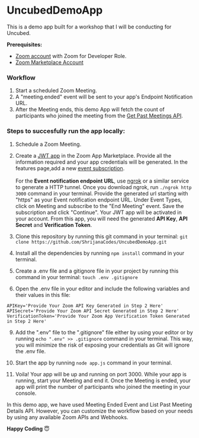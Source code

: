 # UncubedDemoApp
This is a demo app built for a workshop that I will be conducting for Uncubed.

**Prerequisites:**
* [Zoom account](https://zoom.us) with Zoom for Developer Role.
* [Zoom Marketplace Account](https://marketplace.zoom.us/docs/guides)


### Workflow

1. Start a scheduled Zoom Meeting.
2. A "meeting.ended" event will be sent to your app's Endpoint Notification URL. 
3. After the Meeting ends, this demo App will fetch the count of participants who joined the meeting from the [Get Past Meetings API](https://marketplace.zoom.us/docs/api-reference/zoom-api/meetings/pastmeetingdetails).

### Steps to succesfully run the app locally: 
1. Schedule a Zoom Meeting.

3. Create a [JWT app](https://marketplace.zoom.us/docs/guides/getting-started/app-types/create-jwt-app) in the Zoom App Marketplace. Provide all the information required and your app credentials will be generated. In the features page,add a new [event subscription](https://marketplace.zoom.us/docs/guides/getting-started/app-types/create-jwt-app#features). <br><br>For the **Event notification endpoint URL**, use [ngrok](https://ngrok.com/download) or a similar service to generate a HTTP tunnel. Once you download ngrok, run `./ngrok http 3000` command in your terminal. Provide the generated url starting with "https" as your Event notification endpoint URL. Under Event Types, click on Meeting and subscribe to the "End Meeting" event. Save the subscription and click "Continue". Your JWT app will be activated in your account. From this app, you will need the generated **API Key**, **API Secret** and **Verification Token**. 


5. Clone this repository by running this git command in your terminal: `git clone https://github.com/ShrijanaCodes/UncubedDemoApp.git`
6. Install all the dependencies by running `npm install` command in your terminal.
7. Create a .env file and a gitignore file in your project by running this command in your terminal: `touch .env .gitignore`
8. Open the .env file in your editor and include the following variables and their values in this file:
```
APIKey='Provide Your Zoom API Key Generated in Step 2 Here'
APISecret='Provide Your Zoom API Secret Generated in Step 2 Here'
VerificationToken='Provide Your Zoom App Verification Token Generated in Step 2 Here'
```
9. Add the ".env" file to the ".gitignore" file either by using your editor or by running `echo ".env" >> .gitignore` command in your terminal. This way, you will minimize the risk of exposing your credentials as Git will ignore the .env file.

11. Start the app by running `node app.js` command in your terminal. 

12. Voila! Your app will be up and running on port 3000. While your app is running, start your Meeting and end it. Once the Meeting is ended, your app will print the number of participants who joined the meeting in your console.  

In this demo app, we have used Meeting Ended Event and List Past Meeting Details API. However, you can customize the workflow based on your needs by using any available Zoom APIs and Webhooks. 


 **Happy Coding** :innocent:	

